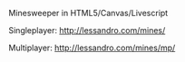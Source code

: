 Minesweeper in HTML5/Canvas/Livescript

Singleplayer: http://lessandro.com/mines/

Multiplayer: http://lessandro.com/mines/mp/
